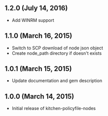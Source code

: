 ## 1.2.0 (July 14, 2016)
  - Add WINRM support

## 1.1.0 (March 16, 2015)
  - Switch to SCP download of node json object
  - Create node_path directory if doesn't exists

## 1.0.1 (March 15, 2015)
  - Update documentation and gem description

## 1.0.0 (March 14, 2015)
  - Initial release of kitchen-policyfile-nodes
